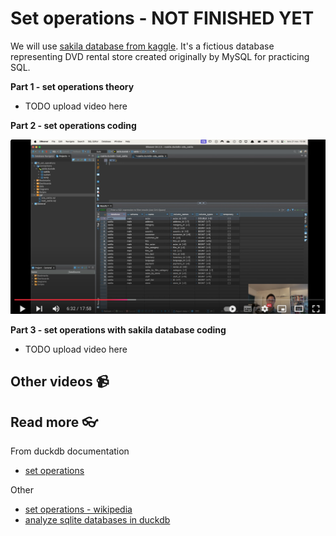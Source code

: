 # Set operations - NOT FINISHED YET

We will use [sakila database from kaggle](https://www.kaggle.com/datasets/atanaskanev/sqlite-sakila-sample-database?resource=download). It's a fictious database representing DVD rental store created originally by MySQL for practicing SQL.  


**Part 1 - set operations theory**

- TODO upload video here

**Part 2 - set operations coding**

<a href="https://youtu.be/UE8wAHXRuJw" target="_blank">
  <img src="https://github.com/kokchun/assets/blob/main/sql/10_a_set_operations.png?raw=true" alt="strings in duckdb" width="600">
</a>


**Part 3 - set operations with sakila database coding**

- TODO upload video here


## Other videos 📹

## Read more 👓

From duckdb documentation
- [set operations](https://duckdb.org/docs/sql/query_syntax/setops.html)

Other
- [set operations - wikipedia](https://en.wikipedia.org/wiki/Set_(mathematics)#Basic_operations)
- [analyze sqlite databases in duckdb](https://motherduck.com/blog/analyze-sqlite-databases-duckdb/)
